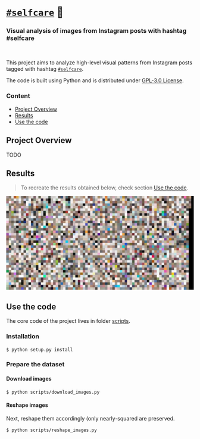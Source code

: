 # [`#selfcare`](https://www.instagram.com/explore/tags/selfcare/) 🛀

<h3>Visual analysis of images from Instagram posts with hashtag #selfcare</h3>

<br>

This project aims to analyze high-level visual patterns from Instagram posts tagged with hashtag
[`#selfcare`](https://www.instagram.com/explore/tags/selfcare/).


The code is built using Python and is distributed under [GPL-3.0 License](LICENSE).


### Content

- [Project Overview](#project-overview)
- [Results](#results)
- [Use the code](#use-the-code)

## Project Overview
TODO
## Results
> To recreate the results obtained below, check section [Use the code](#use-the-code).

![](results/collage.jpg)
## Use the code
The core code of the project lives in folder [scripts](scripts).
### Installation
```
$ python setup.py install
```

### Prepare the dataset
#### Download images
```
$ python scripts/download_images.py
```

#### Reshape images
Next, reshape them accordingly (only nearly-squared are preserved.
```
$ python scripts/reshape_images.py
```
